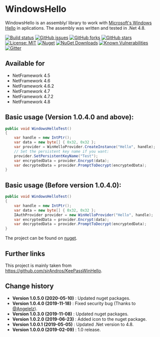 WindowsHello
====================================

WindowsHello is an assembly/ library to work with [Microsoft's Windows Hello](https://support.microsoft.com/de-de/help/17215/windows-10-what-is-hello) in aplications.
The assembly was written and tested in .Net 4.8.

[![Build status](https://ci.appveyor.com/api/projects/status/a8h66id7bqk07n79?svg=true)](https://ci.appveyor.com/project/SeppPenner/windowshello)
[![GitHub issues](https://img.shields.io/github/issues/SeppPenner/WindowsHello.svg)](https://github.com/SeppPenner/WindowsHello/issues)
[![GitHub forks](https://img.shields.io/github/forks/SeppPenner/WindowsHello.svg)](https://github.com/SeppPenner/WindowsHello/network)
[![GitHub stars](https://img.shields.io/github/stars/SeppPenner/WindowsHello.svg)](https://github.com/SeppPenner/WindowsHello/stargazers)
[![License: MIT](https://img.shields.io/badge/License-MIT-blue.svg)](https://raw.githubusercontent.com/SeppPenner/WindowsHello/master/License.txt)
[![Nuget](https://img.shields.io/badge/WindowsHello-Nuget-brightgreen.svg)](https://www.nuget.org/packages/HaemmerElectronics.SeppPenner.WindowsHello/)
[![NuGet Downloads](https://img.shields.io/nuget/dt/HaemmerElectronics.SeppPenner.WindowsHello.svg)](https://www.nuget.org/packages/HaemmerElectronics.SeppPenner.WindowsHello/)
[![Known Vulnerabilities](https://snyk.io/test/github/SeppPenner/WindowsHello/badge.svg)](https://snyk.io/test/github/SeppPenner/WindowsHello)
[![Gitter](https://badges.gitter.im/WindowsHello2/community.svg)](https://gitter.im/WindowsHello2/community?utm_source=badge&utm_medium=badge&utm_campaign=pr-badge)

## Available for
* NetFramework 4.5
* NetFramework 4.6
* NetFramework 4.6.2
* NetFramework 4.7
* NetFramework 4.7.2
* NetFramework 4.8

## Basic usage (Version 1.0.4.0 and above):
```csharp
public void WindowsHelloTest()
{
    var handle = new IntPtr();
    var data = new byte[] { 0x32, 0x32 };
    var provider = WinHelloProvider.CreateInstance("Hello", handle);
    // Set the persistent key name if you want:
    provider.SetPersistentKeyName("Test");
    var encryptedData = provider.Encrypt(data);
    var decryptedData = provider.PromptToDecrypt(encryptedData);
}
```

## Basic usage (Before version 1.0.4.0):
```csharp
public void WindowsHelloTest()
{
    var handle = new IntPtr();
    var data = new byte[] { 0x32, 0x32 };
    IAuthProvider provider = new WinHelloProvider("Hello", handle);
    var encryptedData = provider.Encrypt(data);
    var decryptedData = provider.PromptToDecrypt(encryptedData);
}
```

The project can be found on [nuget](https://www.nuget.org/packages/HaemmerElectronics.SeppPenner.WindowsHello/).

## Further links
This project is mainly taken from https://github.com/sirAndros/KeePassWinHello.

Change history
--------------

* **Version 1.0.5.0 (2020-05-10)** : Updated nuget packages.
* **Version 1.0.4.0 (2019-11-18)** : Fixed security bug (Thanks to [@Angelelz](https://github.com/Angelelz)).
* **Version 1.0.3.0 (2019-11-08)** : Updated nuget packages.
* **Version 1.0.2.0 (2019-06-23)** : Added icon to the nuget package.
* **Version 1.0.0.1 (2019-05-05)** : Updated .Net version to 4.8.
* **Version 1.0.0.0 (2019-02-09)** : 1.0 release.
